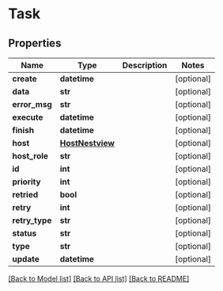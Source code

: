 # Task

## Properties
Name | Type | Description | Notes
------------ | ------------- | ------------- | -------------
**create** | **datetime** |  | [optional] 
**data** | **str** |  | [optional] 
**error_msg** | **str** |  | [optional] 
**execute** | **datetime** |  | [optional] 
**finish** | **datetime** |  | [optional] 
**host** | [**HostNestview**](HostNestview.md) |  | [optional] 
**host_role** | **str** |  | [optional] 
**id** | **int** |  | [optional] 
**priority** | **int** |  | [optional] 
**retried** | **bool** |  | [optional] 
**retry** | **int** |  | [optional] 
**retry_type** | **str** |  | [optional] 
**status** | **str** |  | [optional] 
**type** | **str** |  | [optional] 
**update** | **datetime** |  | [optional] 

[[Back to Model list]](../README.md#documentation-for-models) [[Back to API list]](../README.md#documentation-for-api-endpoints) [[Back to README]](../README.md)


